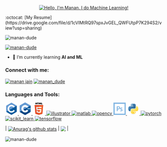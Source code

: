 <p align="center"><a href="https://manan-dude.github.io"><img width="80%" alt="Hello, I'm Manan. I do Machine Learning!" src="./assets/gh-readme-header.png" /></a></p>
:octocat: [My Resume](https://drive.google.com/file/d/1cVIMtRQ97spxJvGEL_QWFUtpP7K294S2/view?usp=sharing)



<p align="left"> <img src="https://komarev.com/ghpvc/?username=manan-dude&label=Profile%20views&color=0e75b6&style=flat" alt="manan-dude" /> </p>

<p align="left"> <a href="https://github.com/ryo-ma/github-profile-trophy"><img src="https://github-profile-trophy.vercel.app/?username=manan-dude" alt="manan-dude" /></a> </p>

- 🌱 I’m currently learning **AI and ML**



<h3 align="left">Connect with me:</h3>
<p align="left">
<a href="https://www.linkedin.com/in/manan-jain-31b99b1b6" target="blank"><img align="center" src="https://raw.githubusercontent.com/rahuldkjain/github-profile-readme-generator/master/src/images/icons/Social/linked-in-alt.svg" alt="manan jain" height="30" width="40" /></a>
<a href="https://instagram.com/manan_dude" target="blank"><img align="center" src="https://raw.githubusercontent.com/rahuldkjain/github-profile-readme-generator/master/src/images/icons/Social/instagram.svg" alt="manan_dude" height="30" width="40" /></a>
</p>

<h3 align="left">Languages and Tools:</h3>
<p align="left"> <a href="https://www.cprogramming.com/" target="_blank"> <img src="https://raw.githubusercontent.com/devicons/devicon/master/icons/c/c-original.svg" alt="c" width="40" height="40"/> </a> <a href="https://www.w3schools.com/cpp/" target="_blank"> <img src="https://raw.githubusercontent.com/devicons/devicon/master/icons/cplusplus/cplusplus-original.svg" alt="cplusplus" width="40" height="40"/> </a> <a href="https://www.w3.org/html/" target="_blank"> <img src="https://raw.githubusercontent.com/devicons/devicon/master/icons/html5/html5-original-wordmark.svg" alt="html5" width="40" height="40"/> </a> <a href="https://www.adobe.com/in/products/illustrator.html" target="_blank"> <img src="https://www.vectorlogo.zone/logos/adobe_illustrator/adobe_illustrator-icon.svg" alt="illustrator" width="40" height="40"/> </a> <a href="https://www.mathworks.com/" target="_blank"> <img src="https://upload.wikimedia.org/wikipedia/commons/2/21/Matlab_Logo.png" alt="matlab" width="40" height="40"/> </a> <a href="https://opencv.org/" target="_blank"> <img src="https://www.vectorlogo.zone/logos/opencv/opencv-icon.svg" alt="opencv" width="40" height="40"/> </a> <a href="https://www.photoshop.com/en" target="_blank"> <img src="https://raw.githubusercontent.com/devicons/devicon/master/icons/photoshop/photoshop-line.svg" alt="photoshop" width="40" height="40"/> </a> <a href="https://www.python.org" target="_blank"> <img src="https://raw.githubusercontent.com/devicons/devicon/master/icons/python/python-original.svg" alt="python" width="40" height="40"/> </a> <a href="https://pytorch.org/" target="_blank"> <img src="https://www.vectorlogo.zone/logos/pytorch/pytorch-icon.svg" alt="pytorch" width="40" height="40"/> </a> <a href="https://scikit-learn.org/" target="_blank"> <img src="https://upload.wikimedia.org/wikipedia/commons/0/05/Scikit_learn_logo_small.svg" alt="scikit_learn" width="40" height="40"/> </a> <a href="https://www.tensorflow.org" target="_blank"> <img src="https://www.vectorlogo.zone/logos/tensorflow/tensorflow-icon.svg" alt="tensorflow" width="40" height="40"/> </a> </p>

| <a href="https://github.com/manan-dude/github-readme-stats"><img align="center" src="https://github-readme-stats.vercel.app/api?username=manan-dude&show_icons=true&include_all_commits=true&theme=buefy&hide_border=true" alt="Anurag's github stats" /></a> | <a href="https://github.com/manan-dude/github-readme-stats"><img align="center" src="https://github-readme-stats.vercel.app/api/top-langs/?username=manan-dude&layout=compact&theme=buefy&hide_border=true" /></a> |

<p><img align="center" src="https://github-readme-streak-stats.herokuapp.com/?user=manan-dude&" alt="manan-dude" /></p>
